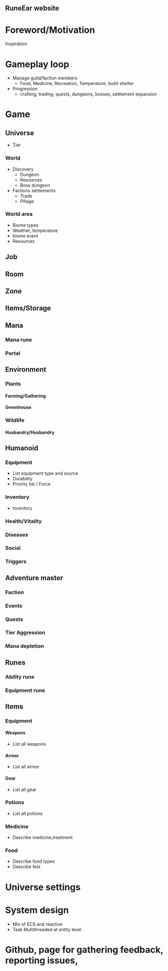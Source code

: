 ## RuneEar website

# Foreword/Motivation
Inspiration

# Gameplay loop
- Manage guild/faction members
  - Food, Medicine, Recreation, Temperature, build shelter
- Progression
  - crafting, trading, quests, dungeons, bosses, settlement expansion


# Game

## Universe
- Tier

### World
- Discovery
  - Dungeon
  - Resources
  - Boss dungeon
- Factions settlements
  - Trade
  - Pillage
### World area
- Biome types
- Weather, temperature
- biome event
- Resources

## Job
## Room
## Zone
## Items/Storage

## Mana
### Mana rune
### Portal

## Environment
### Plants
#### Farming/Gathering
#### Greenhouse
### Wildlife
#### Husbandry/Husbandry

## Humanoid
### Equipment
- List equipment type and source
- Durability
- Priority list / Force
### Inventory
- Inventory
### Health/Vitality
### Diseases
### Social
### Triggers


## Adventure master
### Faction
### Events
### Quests
### Tier Aggression
### Mana depletion

## Runes
### Ability rune
### Equipment rune

## Items
### Equipment
#### Weapons
- List all weapons
#### Armor
- List all armor
#### Gear
- List all gear
### Potions
- List all potions
### Medicine
- Describe medicine,treatment
### Food
- Describe food types
- Describe fest


# Universe settings

# System design
- Mix of ECS and reactive
- Task Multithreaded at entity level

# Github, page for gathering feedback, reporting issues,